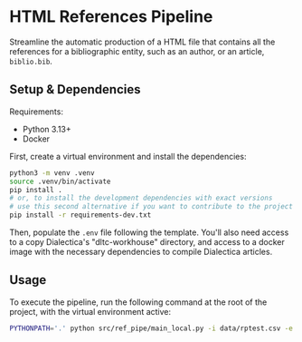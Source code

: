 # HTML References Pipeline

Streamline the automatic production of a HTML file that contains all the references for a bibliographic entity, such as an author, or an article, `biblio.bib`.

## Setup & Dependencies

Requirements:

- Python 3.13+
- Docker


First, create a virtual environment and install the dependencies:

```bash
python3 -m venv .venv
source .venv/bin/activate
pip install .
# or, to install the development dependencies with exact versions
# use this second alternative if you want to contribute to the project or find any issues
pip install -r requirements-dev.txt
```

Then, populate the `.env` file following the template. You'll also need access to a copy Dialectica's "dltc-workhouse" directory, and access to a docker image with the necessary dependencies to compile Dialectica articles.


## Usage

To execute the pipeline, run the following command at the root of the project, with the virtual environment active:

```bash
PYTHONPATH='.' python src/ref_pipe/main_local.py -i data/rptest.csv -e 'utf-16' -v src/ref_pipe/.env
```